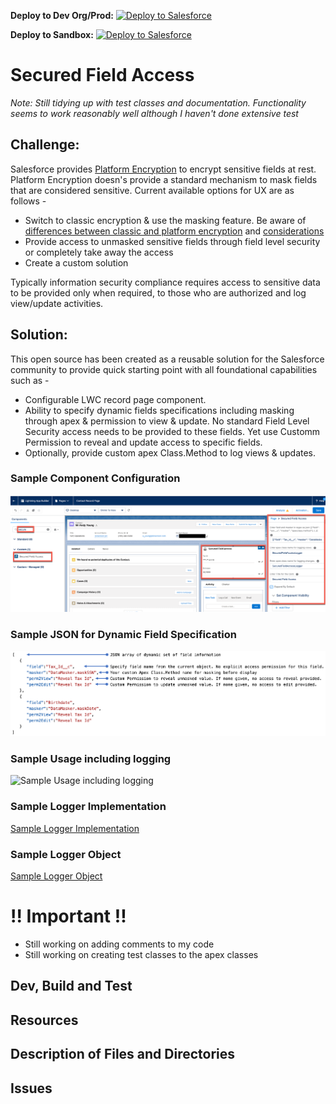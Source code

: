 __Deploy to Dev Org/Prod:__ [![Deploy to Salesforce](https://andrewfawcett.files.wordpress.com/2014/09/deploy.png)](https://githubsfdeploy.herokuapp.com/app/githubdeploy/sriram-venkatraman/SecuredFieldAccess)

__Deploy to Sandbox:__ [![Deploy to Salesforce](https://andrewfawcett.files.wordpress.com/2014/09/deploy.png)](https://githubsfdeploy-sandbox.herokuapp.com/app/githubdeploy/sriram-venkatraman/SecuredFieldAccess)

# Secured Field Access

_Note: Still tidying up with test classes and documentation. Functionality seems to work reasonably well although I haven't done extensive test_

## Challenge:
Salesforce provides [Platform Encryption](https://help.salesforce.com/s/articleView?id=sf.security_pe_overview.htm&type=5) to encrypt sensitive fields at rest. Platform Encryption doesn's provide a standard mechanism to mask fields that are considered sensitive. Current available options for UX are as follows -
* Switch to classic encryption & use the masking feature. Be aware of [differences between classic and platform encryption](https://developer.salesforce.com/docs/atlas.en-us.securityImplGuide.meta/securityImplGuide/security_pe_vs_classic_encryption.htm) and [considerations](https://developer.salesforce.com/docs/atlas.en-us.210.0.securityImplGuide.meta/securityImplGuide/security_pe_considerations_general.htm)
* Provide access to unmasked sensitive fields through field level security or completely take away the access
* Create a custom solution

Typically information security compliance requires access to sensitive data to be provided only when required, to those who are authorized and log view/update activities.

## Solution:
This open source has been created as a reusable solution for the Salesforce community to provide quick starting point with all foundational capabilities such as -
* Configurable LWC record page component.
* Ability to specify dynamic fields specifications including masking through apex & permission to view & update. No standard Field Level Security access needs to be provided to these fields. Yet use Customm Permission to reveal and update access to specific fields.
* Optionally, provide custom apex Class.Method to log views & updates.

### Sample Component Configuration
![Sample Component Configuration](/assets/images/componentconfig.png)
### Sample JSON for Dynamic Field Specification
![Sample JSON for Dynamic Field Specification](/assets/images/jsonconfig.png)
### Sample Usage including logging
![Sample Usage including logging](/assets/images/usage.gif)
### Sample Logger Implementation
[Sample Logger Implementation](/force-app/main/default/classes/SecuredFieldAccessLogger.cls)
### Sample Logger Object
[Sample Logger Object](/force-app/main/default/objects/Secured_Field_Access_Log__c)

# !! Important !!
* Still working on adding comments to my code
* Still working on creating test classes to the apex classes

## Dev, Build and Test

## Resources

## Description of Files and Directories

## Issues
